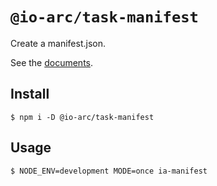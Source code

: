 # `@io-arc/task-manifest`

Create a manifest.json.

See the [documents](https://io-arc.tech/plugins/task-manifest.html).

## Install

```shell
$ npm i -D @io-arc/task-manifest
```

## Usage

```
$ NODE_ENV=development MODE=once ia-manifest
```
